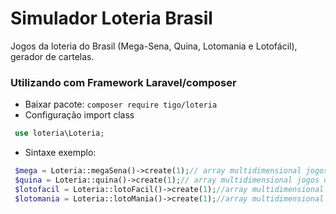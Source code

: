# Simulador Loteria Brasil
Jogos da loteria do Brasil (Mega-Sena, Quina, Lotomania e Lotofácil), gerador de cartelas.  
### Utilizando com Framework Laravel/composer
- Baixar pacote: ```composer require tigo/loteria```
- Configuração import class 
```php
 use loteria\Loteria;
``` 
- Sintaxe exemplo:
```php
 $mega = Loteria::megaSena()->create(1);// array multidimensional jogos da mega-sena
 $quina = Loteria::quina()->create(1);// array multidimensional jogos da quina
 $lotofacil = Loteria::lotoFacil()->create(1);//array multidimensional jogos lotofacil
 $lotomania = Loteria::lotoMania()->create(1);//array multidimensional jogos lotomania
 ```

